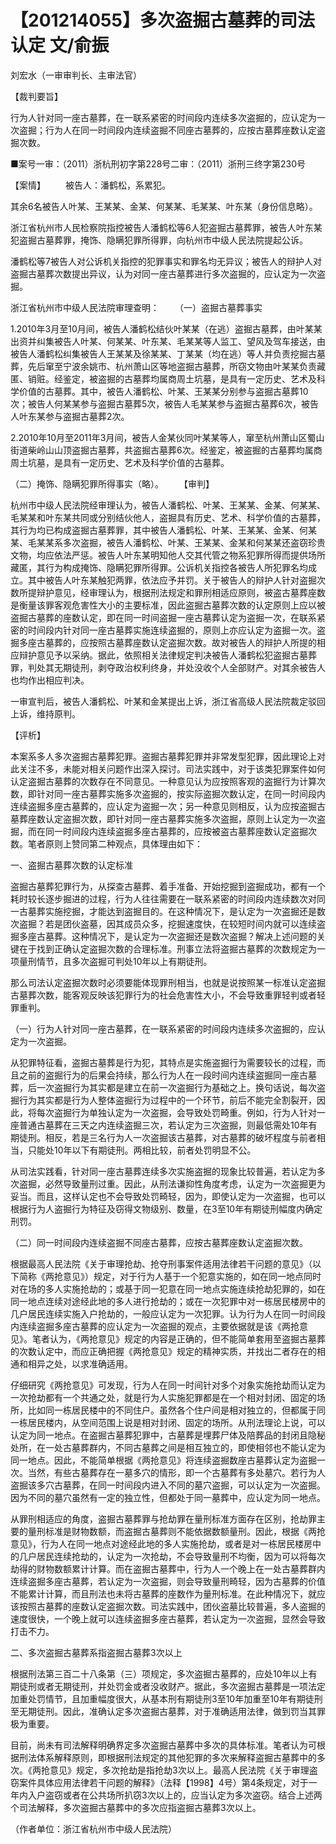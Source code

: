 # 【201214055】多次盗掘古墓葬的司法认定 文/俞振

刘宏水（一审审判长、主审法官）

【裁判要旨】

行为人针对同一座古墓葬，在一联系紧密的时间段内连续多次盗掘的，应认定为一次盗掘；行为人在同一时间段内连续盗掘不同座古墓葬的，应按古墓葬座数认定盗掘次数。

■案号一审：（2011）浙杭刑初字第228号二审：（2011）浙刑三终字第230号

【案情】 　　被告人：潘鹤松，系累犯。

其余6名被告人叶某、王某某、金某、何某某、毛某某、叶东某（身份信息略）。

浙江省杭州市人民检察院指控被告人潘鹤松等6人犯盗掘古墓葬罪，被告人叶东某犯盗掘古墓葬罪，掩饰、隐瞒犯罪所得罪，向杭州市中级人民法院提起公诉。

潘鹤松等7被告人对公诉机关指控的犯罪事实和罪名均无异议；被告人的辩护人对盗掘古墓葬次数提出异议，认为对同一座古墓葬进行多次盗掘的，应认定为一次盗掘。

浙江省杭州市中级人民法院审理查明： 　　（一）盗掘古墓葬事实

1.2010年3月至10月间，被告人潘鹤松结伙叶某某（在逃）盗掘古墓葬，由叶某某出资并纠集被告人叶某、何某某、叶东某、毛某某等人监工、望风及驾车接送，由被告人潘鹤松纠集被告人王某某及徐某某、丁某某（均在逃）等人并负责挖掘古墓葬，先后窜至宁波余姚市、杭州萧山区等地盗掘古墓葬，所窃文物由叶某某负责藏匿、销赃。经鉴定，被盗掘的古墓葬均属商周土坑墓，是具有一定历史、艺术及科学价值的古墓葬。其中，被告人潘鹤松、叶某、王某某分别参与盗掘古墓葬10次；被告人何某某参与盗掘古墓葬5次，被告人毛某某参与盗掘古墓葬6次，被告人叶东某参与盗掘古墓葬2次。

2.2010年10月至2011年3月间，被告人金某伙同叶某某等人，窜至杭州萧山区蜀山街道柴岭山山顶盗掘古墓葬，共盗掘古墓葬6次。经鉴定，被盗掘的古墓葬均属商周土坑墓，是具有一定历史、艺术及科学价值的古墓葬。

（二）掩饰、隐瞒犯罪所得事实（略）。 　　【审判】

杭州市中级人民法院经审理认为，被告人潘鹤松、叶某、王某某、金某、何某某、毛某某和叶东某共同或分别结伙他人，盗掘具有历史、艺术、科学价值的古墓葬，其行为均已构成盗掘古墓葬罪，其中被告人潘鹤松、叶某、王某某、金某、何某某、毛某某系多次盗掘，被告人潘鹤松、叶某、王某某、金某和何某某还盗窃珍贵文物，均应依法严惩。被告人叶东某明知他人交其代管之物系犯罪所得而提供场所藏匿，其行为构成掩饰、隐瞒犯罪所得罪。公诉机关指控各被告人所犯罪名均成立。其中被告人叶东某触犯两罪，依法应予并罚。关于被告人的辩护人针对盗掘次数所提辩护意见，经审理认为，根据刑法规定和罪刑相适应原则，被盗古墓葬座数是衡量该罪客观危害性大小的主要标准，因此盗掘古墓葬次数的认定原则上应以被盗掘古墓葬的座数认定，即在同一时间盗掘一座古墓葬认定为盗掘一次，在联系紧密的时间段内针对同一座古墓葬实施连续盗掘的，原则上亦应认定为盗掘一次。盗掘多座古墓葬的，应按照古墓葬座数认定盗掘次数。故对被告人的辩护人所提的相应辩护意见予以采纳。据此，依照相关法律规定判决被告人潘鹤松犯盗掘古墓葬罪，判处其无期徒刑，剥夺政治权利终身，并处没收个人全部财产。对其余被告人也均作出相应判决。

一审宣判后，被告人潘鹤松、叶某和金某提出上诉，浙江省高级人民法院裁定驳回上诉，维持原判。

【评析】

本案系多人多次盗掘古墓葬犯罪。盗掘古墓葬犯罪并非常发型犯罪，因此理论上对此关注不多，未能对相关问题作出深入探讨。司法实践中，对于该类犯罪案件如何认定盗掘古墓葬的次数存在不同意见。一种意见认为应按照客观的盗掘行为计算次数，即针对同一座古墓葬实施多次盗掘的，按实际盗掘次数认定，在同一时间段内连续盗掘多座古墓葬的，应认定为盗掘一次；另一种意见则相反，认为应按盗掘古墓葬座数认定盗掘次数，即针对同一座古墓葬实施多次盗掘，原则上认定为一次盗掘，而在同一时间段内连续盗掘多座古墓葬的，应按被盗古墓葬座数认定盗掘次数。笔者原则上赞同第二种观点，具体理由如下：

一、盗掘古墓葬次数的认定标准

盗掘古墓葬犯罪行为，从探查古墓葬、着手准备、开始挖掘到盗掘成功，都有一个耗时较长逐步掘进的过程，行为人往往需要在一联系紧密的时间段内连续数次对同一古墓葬实施挖掘，才能达到盗掘目的。在这种情况下，是认定为一次盗掘还是数次盗掘？若是团伙盗墓，因其成员众多，挖掘速度快，在较短时间内就可以连续盗掘多座古墓葬。这种情况下，是认定为一次盗掘还是数次盗掘？解决上述问题的关键在于找到正确认定盗掘次数的合理标准。刑事立法将盗掘古墓葬的次数规定为一项量刑情节，且多次盗掘可判处10年以上有期徒刑。

那么司法认定盗掘次数时必须要能体现罪刑相当，也就是说按照某一标准认定盗掘古墓葬次数，能客观反映该犯罪行为的社会危害性大小，不会导致重罪轻判或者轻罪重判。

（一）行为人针对同一座古墓葬，在一联系紧密的时间段内连续多次盗掘的，应认定为一次盗掘。

从犯罪特征看，盗掘古墓葬是行为犯，其特点是实施盗掘行为需要较长的过程，而且之前的盗掘行为的后果会持续，那么行为人在一段时间内连续盗掘同一座古墓葬，后一次盗掘行为其实都是建立在前一次盗掘行为基础之上。换句话说，每次盗掘行为其实都是行为人整体盗掘行为过程中的一个环节，前后不能完全割裂开，因此，将每次盗掘行为单独认定为一次盗掘，会导致处罚畸重。例如，行为人针对一座普通古墓葬在三天之内连续盗掘三次，若认定为三次盗掘，则最低需处10年有期徒刑。相反，若是三名行为人一次盗掘该古墓葬，对古墓葬的破坏程度与前者相当，只能处10年以下有期徒刑。两相比较，前者处罚明显不公。

从司法实践看，针对同一座古墓葬连续多次实施盗掘的现象比较普遍，若认定为多次盗掘，必然导致量刑过重。因此，从刑法谦抑性角度考虑，认定为一次盗掘更为妥当。而且，这样认定也不会导致处罚畸轻，因为，即使认定为一次盗掘，也可以根据行为人盗掘行为特征及窃得文物级别、数量，在3至10年有期徒刑幅度内确定刑罚。

（二）同一时间段内连续盗掘不同座古墓葬，应按古墓葬座数认定盗掘次数。

根据最高人民法院《关于审理抢劫、抢夺刑事案件适用法律若干问题的意见》（以下简称《两抢意见》）规定，对于行为人基于一个犯意实施的，如在同一地点同时对在场的多人实施抢劫的；或基于同一犯意在同一地点实施连续抢劫犯罪的，如在同一地点连续对途经此地的多人进行抢劫的；或在一次犯罪中对一栋居民楼房中的几户居民连续实施入户抢劫的，一般应认定为一次犯罪。认为行为人在同一时间段内连续盗掘多座古墓葬的应认定为一次盗掘的观点，主要依据就是该《两抢意见》。笔者认为，《两抢意见》规定的内容是正确的，但不能简单套用至盗掘古墓葬的次数认定中，而应正确把握《两抢意见》规定的精神实质，并找出二者存在的相通和相异之处，以求准确适用。

仔细研究《两抢意见》可发现，行为人在同一时间针对多个对象实施抢劫而认定为一次抢劫都有一个共通之处，就是行为人实施犯罪都是在一个相对封闭、固定的场所，比如同一栋居民楼中的不同住户。虽然各个住户间是相对独立的，但都属于同一栋居民楼内，从空间范围上说是相对封闭、固定的场所。从刑法理论上说，可以认定为同一地点。在盗掘古墓葬犯罪中，古墓葬是埋葬尸体及陪葬品的封闭且隐秘处所，在一处古墓葬群内，不同古墓葬之间是相互独立的，即使相邻也不能认定为同一地点。因此，不能简单根据《两抢意见》将连续盗掘数座古墓葬认定为盗掘一次。当然，有些古墓葬存在一墓多穴的情形，即一个古墓葬有多处墓穴。若行为人盗掘该多穴古墓葬，在同一时间段内进入不同的墓穴盗掘，可以认定为一次盗掘。因为不同的墓穴虽然有一定的独立性，但都处于同一墓葬中，应认定为同一地点。

从罪刑相适应的角度，盗掘古墓葬罪与抢劫罪在量刑标准方面存在区别，抢劫罪主要的量刑标准是财物数额，而盗掘古墓葬则不能依据数额量刑。因此，根据《两抢意见》，行为人在同一地点对途经此地的多人实施抢劫，或者是对一栋居民楼房中的几户居民连续抢劫的，认定为一次抢劫，不会导致量刑不均衡，因为可以将每次劫得的财物数额累计计算。而在盗掘古墓葬中，行为人一个晚上在一处古墓葬群内连续盗掘多座古墓葬，若认定为一次盗掘，则会导致量刑畸轻，因为古墓葬的价值不能累计计算，而且刑法也未将古墓葬的座数作为量刑标准。在此种情况下，就应该按照古墓葬的座数认定盗掘次数。司法实践中，团伙盗墓比较普遍，多人盗掘的速度很快，一个晚上就可以连续盗掘多座古墓葬，若认定为一次盗掘，显然会导致打击不力。

二、多次盗掘古墓葬系指盗掘古墓葬3次以上

根据刑法第三百二十八条第（三）项规定，多次盗掘古墓葬的，应处10年以上有期徒刑或者无期徒刑，并处罚金或者没收财产。据此，多次盗掘古墓葬是一项法定加重处罚情节，且加重幅度很大，从基本刑有期徒刑3至10年加重至10年有期徒刑至无期徒刑。因此，准确认定多次盗掘古墓葬，对于准确适用法律，做到罚当其罪极为重要。

目前，尚未有司法解释明确界定多次盗掘古墓葬中多次的具体标准。笔者认为可根据刑法体系解释原则，即根据刑法规定的其他犯罪的多次来解释盗掘古墓葬中的多次。《两抢意见》规定，多次抢劫是指抢劫3次以上。最高人民法院《关于审理盗窃案件具体应用法律若干问题的解释》（法释【1998】4号）第4条规定，对于一年内入户盗窃或者在公共场所扒窃3次以上的，应当认定为多次盗窃。结合上述两个司法解释，多次盗掘古墓葬中的多次应指盗掘古墓葬3次以上。

（作者单位：浙江省杭州市中级人民法院）